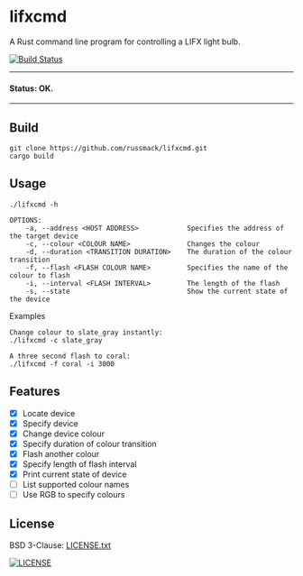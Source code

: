 # lifxcmd

A Rust command line program for controlling a LIFX light bulb.

[![Build Status](https://travis-ci.org/russmack/lifxcmd.svg?branch=master)](https://travis-ci.org/russmack/lifxcmd)

---
#### Status: OK.
----

## Build
```
git clone https://github.com/russmack/lifxcmd.git
cargo build
```

## Usage
```
./lifxcmd -h

OPTIONS:
    -a, --address <HOST ADDRESS>            Specifies the address of the target device
    -c, --colour <COLOUR NAME>              Changes the colour
    -d, --duration <TRANSITION DURATION>    The duration of the colour transition
    -f, --flash <FLASH COLOUR NAME>         Specifies the name of the colour to flash
    -i, --interval <FLASH INTERVAL>         The length of the flash
    -s, --state                             Show the current state of the device
```
Examples
```
Change colour to slate_gray instantly:
./lifxcmd -c slate_gray

A three second flash to coral:
./lifxcmd -f coral -i 3000
```

## Features

- [X] Locate device
- [X] Specify device
- [X] Change device colour
- [X] Specify duration of colour transition
- [X] Flash another colour
- [X] Specify length of flash interval
- [X] Print current state of device
- [ ] List supported colour names
- [ ] Use RGB to specify colours

## License
BSD 3-Clause: [LICENSE.txt](LICENSE.txt)

[<img alt="LICENSE" src="http://img.shields.io/pypi/l/Django.svg?style=flat-square"/>](LICENSE.txt)
